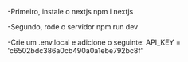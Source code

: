 -Primeiro, instale o nextjs
npm i nextjs


-Segundo, rode o servidor
npm run dev

-Crie um .env.local e adicione o seguinte: 
API_KEY = 'c6502bdc386a0cb490a0a1ebe792bc8f'
